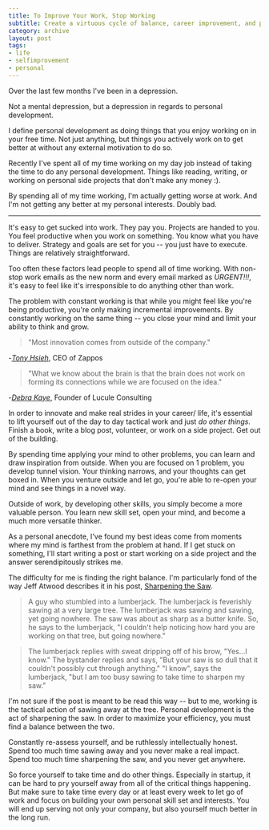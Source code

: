 ```yaml
---
title: To Improve Your Work, Stop Working
subtitle: Create a virtuous cycle of balance, career improvement, and personal satisfaction.
category: archive
layout: post
tags:
- life
- selfimprovement
- personal
---
```


Over the last few months I've been in a depression. 

Not a mental depression, but a depression in regards to personal development. 

I define personal development as doing things that you enjoy working on in your free time. Not just anything, but things you actively work on to get better at without any external motivation to do so.

Recently I've spent all of my time working on my day job instead of taking the time to do any personal development. Things like reading, writing, or working on personal side projects that don't make any money :). 

By spending all of my time working, I'm actually getting worse at work. And I'm not getting any better at my personal interests. Doubly bad.

<hr> 

It's easy to get sucked into work. They pay you. Projects are handed to you. You feel productive when you work on something. You know what you have to deliver. Strategy and goals are set for you -- you just have to execute. Things are relatively straightforward.

Too often these factors lead people to spend all of time working. With non-stop work emails as the new norm and every email marked as *URGENT!!!*, it's easy to feel like it's irresponsible to do anything other than work. 

The problem with constant working is that while you might feel like you're being productive, you're only making incremental improvements. By constantly working on the same thing -- you close your mind and limit your ability to think and grow.

> "Most innovation comes from outside of the company."

  -[*Tony Hsieh*](http://www.inc.com/allison-fass/tony-hsieh-zappos-growth-strategies.html), CEO of Zappos

> "What we know about the brain is that the brain does not work on forming its connections while we are focused on the idea." 

  -[*Debra Kaye*](http://mixergy.com/course-cheat-sheet-deliberate-innovation/), Founder of Lucule Consulting

In order to innovate and make real strides in your career/ life, it's essential to lift yourself out of the day to day tactical work and just *do other things*. Finish a book, write a blog post, volunteer, or work on a side project. Get out of the building.

By spending time applying your mind to other problems, you can learn and draw inspiration from outside. When you are focused on 1 problem, you develop tunnel vision. Your thinking narrows, and your thoughts can get boxed in. When you venture outside and let go, you're able to re-open your mind and see things in a novel way.

Outside of work, by developing other skills, you simply become a more valuable person. You learn new skill set, open your mind, and become a much more versatile thinker.

As a personal anecdote, I've found my best ideas come from moments where my mind is farthest from the problem at hand. If I get stuck on something, I'll start writing a post or start working on a side project and the answer serendipitously strikes me. 

The difficulty for me is finding the right balance. I'm particularly fond of the way Jeff Atwood describes it in his post, [Sharpening the Saw](http://www.codinghorror.com/blog/2009/03/sharpening-the-saw.html). 

> A guy who stumbled into a lumberjack. The lumberjack is feverishly sawing at a very large tree. The lumberjack was sawing and sawing, yet going nowhere. The saw was about as sharp as a butter knife. So, he says to the lumberjack, "I couldn't help noticing how hard you are working on that tree, but going nowhere." 

> The lumberjack replies with sweat dripping off of his brow, "Yes...I know." The bystander replies and says, "But your saw is so dull that it couldn't possibly cut through anything." "I know", says the lumberjack, "but I am too busy sawing to take time to sharpen my saw."

I'm not sure if the post is meant to be read this way -- but to me, working is the tactical action of sawing away at the tree. Personal development is the act of sharpening the saw. In order to maximize your efficiency, you must find a balance between the two. 

Constantly re-assess yourself, and be ruthlessly intellectually honest. Spend too much time sawing away and you never make a real impact. Spend too much time sharpening the saw, and you never get anywhere.

So force yourself to take time and do other things. Especially in startup, it can be hard to pry yourself away from all of the critical things happening. But make sure to take time every day or at least every week to let go of work and focus on building your own personal skill set and interests. You will end up serving not only your company, but also yourself much better in the long run. 


